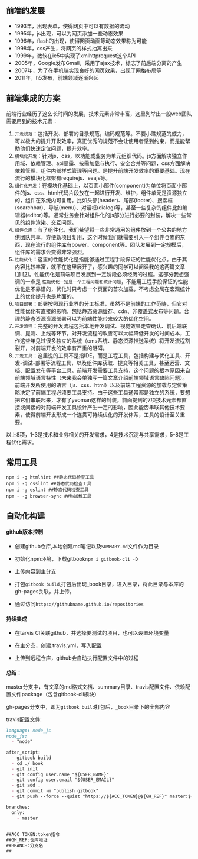 ## 前端的发展

* 1993年，出现表单，使得网页中可以有数据的流动
* 1995年，js出现，可以为网页添加一些动态效果
* 1996年，flash的出现，使得网页动画等动态效果称为可能
* 1998年，css产生，将网页的样式抽离出来
* 1999年，微软在ie5中实现了xmlhttprequest这个API
* 2005年，Google发布Gmail，采用了ajax技术，标志了前后端分离的产生
* 2007年，为了在手机端实现良好的网页效果，出现了网格布局等
* 2011年，h5发布，前端领域逐渐兴起

## 前端集成的方案

前端行业经历了这么长时间的发展，技术元素非常丰富，这里列举出一般web团队需要用到的技术元素：

1. `开发规范`：包括开发、部署的目录规范，编码规范等。不要小瞧规范的威力，可以极大的提升开发效率，真正优秀的规范不会让使用者感到约束，而是能帮助他们快速定位问题，提升效率。
2. `模块化开发`：针对js、css，以功能或业务为单元组织代码。js方面解决独立作用域、依赖管理、api暴露、按需加载与执行、安全合并等问题，css方面解决依赖管理、组件内部样式管理等问题。是提升前端开发效率的重要基础。现在流行的模块化框架有requirejs、seajs等。
3. `组件化开发`：在模块化基础上，以页面小部件(component)为单位将页面小部件的js、css、html代码片段放在一起进行开发、维护，组件单元是资源独立的，组件在系统内可复用。比如头部(header)、尾部(footer)、搜索框(searchbar)、导航(menu)、对话框(dialog)等，甚至一些复杂的组件比如编辑器(editor)等。通常业务会针对组件化的js部分进行必要的封装，解决一些常见的组件渲染、交互问题。
4. `组件仓库`：有了组件化，我们希望将一些非常通用的组件放到一个公共的地方供团队共享，方便新项目复用，这个时候我们就需要引入一个组件仓库的东西，现在流行的组件库有bower、component等。团队发展到一定规模后，组件库的需求会变得非常强烈。
5. `性能优化`：这里的性能优化是指能够通过工程手段保证的性能优化点。由于其内容比较丰富，就不在这里展开了，感兴趣的同学可以阅读我的这两篇文章 [[1](http://infoq.com/cn/articles/front-end-engineering-and-performance-optimization-part1)] [[2](http://infoq.com/cn/articles/front-end-engineering-and-performance-optimization-part2)]。性能优化是前端项目发展到一定阶段必须经历的过程。这部分我想强调的一点是 `性能优化一定是一个工程问题和统计问题`，不能用工程手段保证的性能优化是不靠谱的，优化时只考虑一个页面的首次加载，不考虑全局在宏观统计上的优化提升也是片面的。
6. `项目部署`：部署按照现行业界的分工标准，虽然不是前端的工作范畴，但它对性能优化有直接的影响，包括静态资源缓存、cdn、非覆盖式发布等问题。合理的静态资源资源部署可以为前端性能带来较大的优化空间。
7. `开发流程`：完整的开发流程包括本地开发调试、视觉效果走查确认、前后端联调、提测、上线等环节。对开发流程的改善可以大幅降低开发的时间成本，工作这些年见过很多独立的系统（cms系统、静态资源推送系统）将开发流程割裂开，对前端开发的效率有严重的阻碍。
8. `开发工具`：这里说的工具不是指IDE，而是工程工具，包括构建与优化工具、开发-调试-部署等流程工具，以及组件库获取、提交等相关工具，甚至运营、文档、配置发布等平台工具。前端开发需要工具支持，这个问题的根本原因来自前端领域语言特性（未来我会单独写一篇文章介绍前端领域语言缺陷问题）。前端开发所使用的语言（js、css、html）以及前端工程资源的加载与定位策略决定了前端工程必须要工具支持。由于这些工具通常都是独立的系统，要想把它们串联起来，才有了yeoman这样的封装。前面提到的7项技术元素都直接或间接的对前端开发工具设计产生一定的影响，因此能否串联其他技术要素，使得前端开发形成一个连贯可持续优化的开发体系，工具的设计至关重要。

以上8项，1-3是技术和业务相关的开发需求，4是技术沉淀与共享需求，5-8是工程优化需求。

## 常用工具

```shell
npm i -g htmlhint ##静态代码检查工具
npm i -g csslint ##静态代码检查工具
npm i -g eslint ##静态代码检查工具
npm - -g browser-sync ##热加载工具
```

## 自动化构建

#### github版本控制

* 创建github仓库,本地创建md笔记以及`SUMMARY.md`文件作为目录

* 初始化npm环境，下载gitbook`npm i gitbook-cli -D `
* 上传内容到主分支
* 打包`gitbook build`,打包后出现_book目录，进入目录，将此目录与本库的gh-pages关联，并上传。
* 通过访问`https://githubname.github.io/repositories`

#### 持续集成

* 在tarvis CI关联github，并选择要测试的项目，也可以设置环境变量

* 在主分支，创建.travis.yml，写入配置

* 上传到远程仓库，github会自动执行配置文件中的过程

#### 总结：

master分支中，有文章的md格式文档、summary目录、travis配置文件、依赖配置文件package（包含gitbook-cli模块）

gh-pages分支中，即为`gitbook build`打包后，`_book`目录下的全部内容

travis配置文件:

```markdown
language: node_js
node_js:
  - "node"

after_script:
  - gitbook build
  - cd ./_book
  - git init
  - git config user.name "${USER_NAME}"
  - git config user.email "${USER_EMAIL}"
  - git add .
  - git commit -m "publish gitbook"
  - git push --force --quiet "https://${ACC_TOKEN}@${GH_REF}" master:${BRANCH}

branches:
  only:
    - master
    
    
##ACC_TOKEN:token指令
##GH_REF:仓库地址
##BRANCH:分支名
##
```

